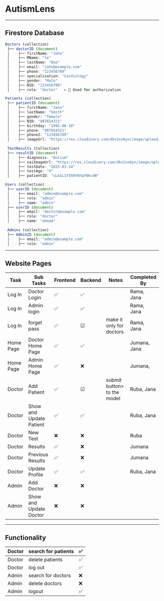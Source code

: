 # AutismLens
---

## Firestore Database

```jsx
Doctors (collection)
 ├── doctorID (document)
 │    ├── firstName: "John"
 │    ├── MName: "le"
 │    ├── lastName: "Doe"
 │    ├── email: "john@example.com"
 │    ├── phone: "123456789"
 │    ├── specialization: "Cardiology"
 │    ├── gender: "Male"
 │    ├── NID: "123456789"
 │    ├── role: "doctor"   ← 🔹 Used for authorization

Patients (collection)
 ├── patientID (document)
 │    ├── firstName: "Jane"
 │    ├── lastName: "Smith"
 │    ├── gender: "female"
 │    ├── NID: "987654321"
 │    ├── birthday: "1995-06-10"
 │    ├── phone: "987654321"
 │    ├── phone2: "123456789"
 │    ├── imageUrl: "https://res.cloudinary.com/dkv2xo8yn/image/upload/v1742784259/dw262hjkv8ifsnin5fkj.jpg"
 
 TestResults (Collection)
 ├── resultID (document)
 │    ├── diagnosis: "Autism"
 │    ├── xaiImageUrl: "https://res.cloudinary.com/dkv2xo8yn/image/upload/v1742784259/dw262hjkv8ifsnin5fkj.jpg"
 │    ├── testDate: "2025-03-24"
 │    ├── testAge: "9"
 │    ├── patientID: "uLm1L1YShRY6hqYNkcdW"

Users (collection) 
 ├── userID (document)
 │    ├── email: "admin@example.com"
 │    ├── role: "admin"
 │    ├── name: "admin"
 ├── userID (document)
 │    ├── email: "doctor@example.com"
 │    ├── role: "doctor"
 │    ├── name: "ahmad"
 
 Admins (collection) 
 ├── AdminID (document)
 │    ├── email: "admin@example.com"
 │    ├── role: "admin"
```

---

## Website Pages

| Task | Sub Tasks | Frontend | Backend | Notes | Completed By |
| --- | --- | --- | --- | --- | --- |
| Log In | Doctor Login | ✅ | ✅ |  | Rama, Jana |
| Log In | Admin login  | ✅ | ✅ |  | Rama, Jana |
| Log In  | forget pass  | ✅ | ☑ | make it only for doctors  | Rama, Jana |
| Home Page | Doctor Home Page | ✅ | ✅ |  | Jumana, Jana |
| Home Page | Admin Home Page | ✅ | ❌ |  | Jumana, |
| Doctor | Add Patient | ✅ | ☑ | submit button> to the model | Ruba, Jana |
| Doctor | Show and Update Patient | ✅ | ✅ |  | Ruba, Jana |
| Doctor | New Test | ❌ | ❌ |  | Ruba |
| Doctor | Results | ✅ | ❌ |  | Jumana |
| Doctor | Previous Results | ✅ | ❌ |  | Jumana |
| Doctor | Update Profile | ✅ | ✅ |  | Ruba, Jana |
| Admin | Add Doctor | ❌ | ❌ |  |  |
| Admin | Show and Update Doctor | ❌ | ❌ |  |  |

---

## Functionality

| Doctor | search for patients | ✅ |
| --- | --- | --- |
| Doctor | delete patients | ✅ |
| Doctor | log out | ✅ |
| Admin | search for doctors | ❌ |
| Admin | delete doctors | ❌ |
| Admin | logout  | ✅  |
